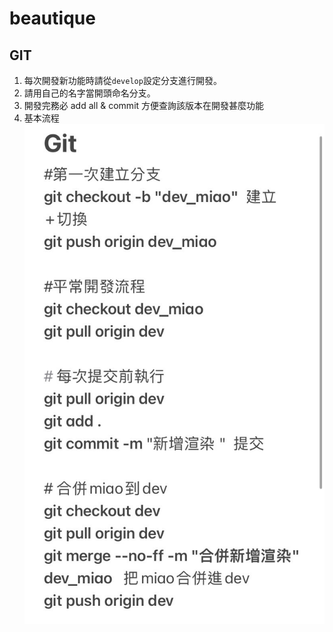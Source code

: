 # beautique

## GIT

1. 每次開發新功能時請從`develop`設定分支進行開發。
2. 請用自己的名字當開頭命名分支。
3. 開發完務必 add all & commit 方便查詢該版本在開發甚麼功能
4. 基本流程![git 基本流程](/Client/data/readmdImg/S__28975155.jpg)
